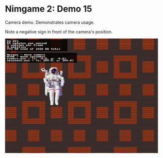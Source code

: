 Nimgame 2: Demo 15
==================

Camera demo. Demonstrates camera usage.

Note a negative sign in front of the camera's position.

![Screenshot](demo15.png)

